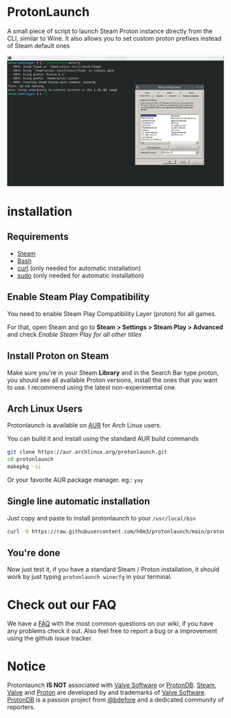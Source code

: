 # ProtonLaunch

A small piece of script to launch Steam Proton instance directly from the CLI, similar to Wine. It also allows you to set custom proton prefixes instead of Steam default ones

![Protonlaunch running Winecfg](https://raw.githubusercontent.com/h0m3/protonlaunch/main/screenshot.png)

# installation

## Requirements

- [Steam](https://store.steampowered.com/)
- [Bash](https://www.gnu.org/software/bash/)
- [curl](https://curl.se/) (only needed for automatic installation)
- [sudo](https://www.sudo.ws/) (only needed for automatic installation)

## Enable Steam Play Compatibility

You need to enable Steam Play Compatibility Layer (proton) for all games.

For that, open Steam and go to **Steam > Settings > Steam Play > Advanced** and check *Enable Steam Play for all other titles*

## Install Proton on Steam

Make sure you're in your Steam **Library** and in the Search Bar type *proton*, you should see all available Proton versions, install the ones that you want to use. I recommend using the latest non-experimental one.

## Arch Linux Users

Protonlaunch is available on [AUR](https://aur.archlinux.org/packages/protonlaunch) for Arch Linux users.

You can build it and install using the standard AUR build commands
```bash
git clone https://aur.archlinux.org/protonlaunch.git
cd protonlaunch
makepkg -si
```

Or your favorite AUR package manager. eg.: `yay`

## Single line automatic installation

Just copy and paste to install protonlaunch to your `/usr/local/bin`

```bash
curl -O https://raw.githubusercontent.com/h0m3/protonlaunch/main/protonlaunch; sudo mv ./protonlaunch /usr/local/bin/protonlaunch; sudo chmod +x /usr/local/bin/protonlaunch
```

## You're done

Now just test it, if you have a standard Steam / Proton installation, it should work by just typing `protonlaunch winecfg` in your terminal.

# Check out our FAQ

We have a [FAQ](https://github.com/h0m3/protonlaunch/wiki/FAQ) with the most common questions on our wiki, if you have any problems check it out. Also feel free to report a bug or a improvement using the github issue tracker.


# Notice

Protonlaunch **IS NOT** associated with [Valve Software](https://www.valvesoftware.com) or [ProtonDB](https://www.protondb.com/). [Steam](https://steampowered.com), [Valve](https://www.valvesoftware.com) and [Proton](https://github.com/ValveSoftware/Proton/) are developed by and trademarks of [Valve Software](https://www.valvesoftware.com). [ProtonDB](https://www.protondb.com/) is a passion project from [@bdefore](https://github.com/bdefore) and a dedicated community of reporters.
